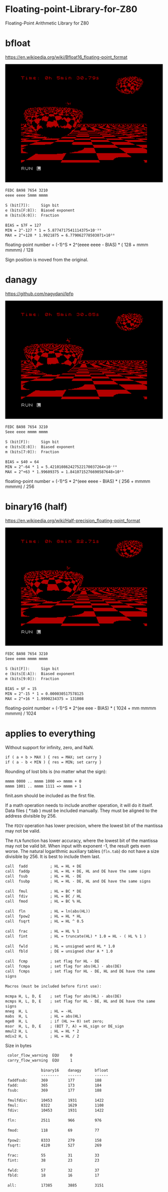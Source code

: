 # Floating-point-Library-for-Z80
Floating-Point Arithmetic Library for Z80


bfloat
======
https://en.wikipedia.org/wiki/Bfloat16_floating-point_format

![Ray tracing using bfloat](https://github.com/DW0RKiN/Floating-point-Library-for-Z80/blob/master/bfloat.png)

    FEDC BA98 7654 3210                  
    eeee eeee Smmm mmmm

    S (bit[7]):     Sign bit
    e (bits[F:8]):  Biased exponent
    m (bits[6:0]):  Fraction

    BIAS = $7F = 127
    MIN = 2^-127 * 1 = 5.8774717541114375×10⁻³⁹
    MAX = 2^+128 * 1.9921875 = 6.779062778503071×10³⁸

floating-point number = (-1)^S * 2^(eeee eeee - BIAS) * ( 128 + mmm mmmm) / 128

Sign position is moved from the original.

danagy 
======
https://github.com/nagydani/lpfp

![Ray tracing using danagy](https://github.com/DW0RKiN/Floating-point-Library-for-Z80/blob/master/danagy.png)

    FEDC BA98 7654 3210                  
    Seee eeee mmmm mmmm

    S (bit[F]):     Sign bit
    e (bits[E:8]):  Biased exponent
    m (bits[7:0]):  Fraction

    BIAS = $40 = 64
    MIN = 2^-64 * 1 = 5.421010862427522170037264×10⁻²⁰
    MAX = 2^+63 * 1.99609375 = 1.8410715276690587648×10¹⁹

floating-point number = (-1)^S * 2^(eee eeee - BIAS) * ( 256 + mmmm mmmm) / 256


binary16 (half)
========
https://en.wikipedia.org/wiki/Half-precision_floating-point_format

![Ray tracing using binary16](https://github.com/DW0RKiN/Floating-point-Library-for-Z80/blob/master/binary16.png)

    FEDC BA98 7654 3210                  
    Seee eemm mmmm mmmm

    S (bit[F]):     Sign bit
    e (bits[E:A]):  Biased exponent
    m (bits[9:0]):  Fraction

    BIAS = $F = 15
    MIN = 2^-15 * 1 = 0.000030517578125
    MAX = 2^+16 * 1.9990234375 = 131008

floating-point number = (-1)^S * 2^(ee eee - BIAS) * ( 1024 + mm mmmm mmmm) / 1024 

applies to everything
=====================

Without support for infinity, zero, and NaN.

    if ( a + b > MAX ) { res = MAX; set carry }
    if ( a - b < MIN ) { res = MIN; set carry }

Rounding of lost bits is (no matter what the sign):

    mmmm 0000 .. mmmm 1000 => mmmm + 0
    mmmm 1001 .. mmmm 1111 => mmmm + 1
    
finit.asm should be included as the first file.

If a math operation needs to include another operation, it will do it itself.
Data files ( *.tab ) must be included manually. 
They must be aligned to the address divisible by 256.

The `FDIV` operation has lower precision, where the lowest bit of the mantissa may not be valid.

The `FLN` function has lower accuracy, where the lowest bit of the mantissa may not be valid bit. When input with exponent -1, the result gets even worse. The natural logarithmic auxiliary tables (`fln.tab`) do not have a size divisible by 256. It is best to include them last.

    call  fadd          ; HL = HL + DE
    call  faddp         ; HL = HL + DE, HL and DE have the same signs
    call  fsub          ; HL = HL - DE
    call  fsubp         ; HL = HL - DE, HL and DE have the same signs

    call  fmul          ; HL = BC * DE
    call  fdiv          ; HL = BC / HL
    call  fmod          ; HL = BC % HL

    call  fln           ; HL = ln(abs(HL))
    call  fpow2         ; HL = HL * HL
    call  fsqrt         ; HL = HL ^ 0.5

    call  frac          ; HL = HL % 1
    call  fint          ; HL = truncate(HL) * 1.0 = HL - ( HL % 1 )

    call  fwld          ; HL = unsigned word HL * 1.0
    call  fbld          ; DE = unsigned char A * 1.0
    
    call  fcmp          ; set flag for HL - DE
    call  fcmpa         ; set flag for abs(HL) - abs(DE)
    call  fcmps         ; set flag for HL - DE, HL and DE have the same signs

    Macros (must be included before first use):

    mcmpa H, L, D, E    ; set flag for abs(HL) - abs(DE)
    mcmps H, L, D, E    ; set flag for HL - DE, HL and DE have the same signs
    mneg  H, L          ; HL = -HL
    mabs  H, L          ; HL = abs(HL)
    mge0  H, L          ; if (HL >= 0) set zero;
    msor  H, L, D, E    ; (BIT 7, A) = HL_sign or DE_sign
    mmul2 H, L          ; HL = HL * 2
    mdiv2 H, L          ; HL = HL / 2


Size in bytes

     color_flow_warning  EQU     0
     carry_flow_warning  EQU     1

                    binary16    danagy      bfloat
                    --------    ------      ------
     faddfsub:      369         177         188         
     fadd:          365         173         184         
     fsub:          369         177         188         

     fmulfdiv:      10453       1931        1422        
     fmul:          8322        1629        1108        
     fdiv:          10453       1931        1422        

     fln:           2511        966         976         

     fmod:          118         69          77          

     fpow2:         8333        279         158         
     fsqrt:         4120        527         269         

     frac:          55          31          33          
     fint:          38          23          23          

     fwld:          57          32          37          
     fbld:          18          16          17          

     all:           17385       3885        3151 
